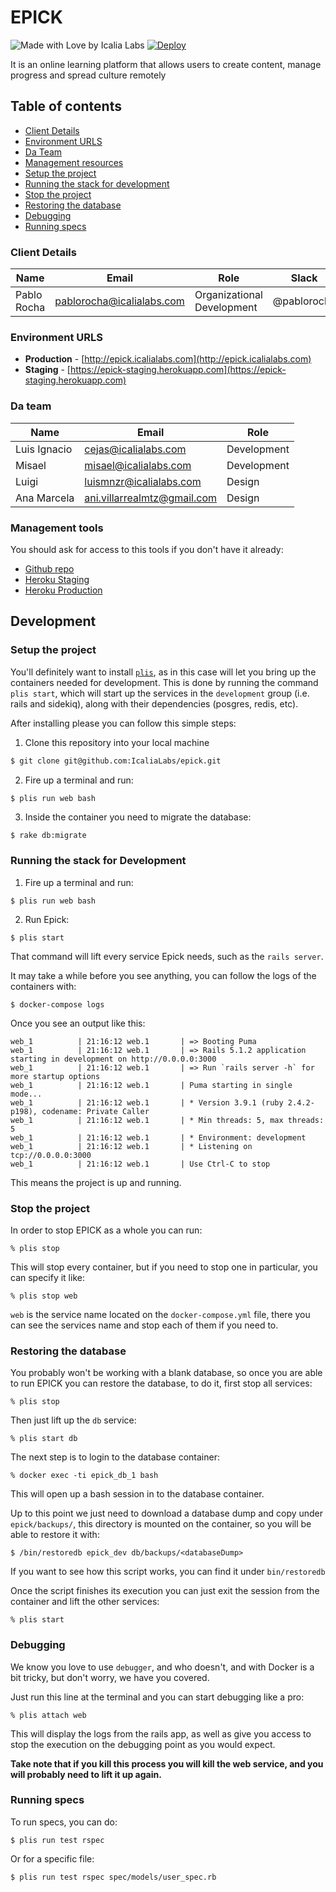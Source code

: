 # EPICK

![Made with Love by Icalia Labs](https://img.shields.io/badge/With%20love%20by-Icalia%20Labs-ff3434.svg)
[![Deploy](https://www.herokucdn.com/deploy/button.svg)](https://heroku.com/deploy)


It is an online learning platform that allows users to create content, manage progress and spread culture remotely

## Table of contents

* [Client Details](#client-details)
* [Environment URLS](#environment-urls)
* [Da Team](#team)
* [Management resources](#management-resources)
* [Setup the project](#setup-the-project)
* [Running the stack for development](#running-the-stack-for-development)
* [Stop the project](#stop-the-project)
* [Restoring the database](#restoring-the-database)
* [Debugging](#debugging)
* [Running specs](#running-specs)


### Client Details

| Name  | Email | Role | Slack |
| ------------- | ------------- | ------------- | ------------- |
| Pablo Rocha | pablorocha@icalialabs.com | Organizational Development | @pablorocha |


### Environment URLS

* **Production** - [http://epick.icalialabs.com](http://epick.icalialabs.com)
* **Staging** - [https://epick-staging.herokuapp.com](https://epick-staging.herokuapp.com)

### Da team 

| Name  | Email | Role |
| ------------- | ------------- | ------------- |
| Luis Ignacio | cejas@icalialabs.com | Development |
| Misael | misael@icalialabs.com | Development |
| Luigi | luismnzr@icalialabs.com | Design |
| Ana Marcela | ani.villarrealmtz@gmail.com | Design |

### Management tools

You should ask for access to this tools if you don't have it already:

* [Github repo](https://github.com/IcaliaLabs/epick)
* [Heroku Staging](https://dashboard.heroku.com/apps/epick-staging)
* [Heroku Production](https://dashboard.heroku.com/apps/epick-production)

## Development

### Setup the project

You'll definitely want to install [`plis`](https://github.com/IcaliaLabs/plis), as in this case will
let you bring up the containers needed for development. This is done by running the command
`plis start`, which will start up the services in the `development` group (i.e. rails
and sidekiq), along with their dependencies (posgres, redis, etc).

After installing please you can follow this simple steps:

1. Clone this repository into your local machine

```bash
$ git clone git@github.com:IcaliaLabs/epick.git
```

2. Fire up a terminal and run:

```bash
$ plis run web bash
```

3. Inside the container you need to migrate the database:

```
$ rake db:migrate
```

### Running the stack for Development

1. Fire up a terminal and run: 

```
$ plis run web bash
```

2. Run Epick:

```
$ plis start
```

That command will lift every service Epick needs, such as the `rails server`.

It may take a while before you see anything, you can follow the logs of the containers with:

```
$ docker-compose logs
```

Once you see an output like this:

```
web_1          | 21:16:12 web.1       | => Booting Puma
web_1          | 21:16:12 web.1       | => Rails 5.1.2 application starting in development on http://0.0.0.0:3000
web_1          | 21:16:12 web.1       | => Run `rails server -h` for more startup options
web_1          | 21:16:12 web.1       | Puma starting in single mode...
web_1          | 21:16:12 web.1       | * Version 3.9.1 (ruby 2.4.2-p198), codename: Private Caller
web_1          | 21:16:12 web.1       | * Min threads: 5, max threads: 5
web_1          | 21:16:12 web.1       | * Environment: development
web_1          | 21:16:12 web.1       | * Listening on tcp://0.0.0.0:3000
web_1          | 21:16:12 web.1       | Use Ctrl-C to stop
```

This means the project is up and running.

### Stop the project

In order to stop EPICK as a whole you can run:

```
% plis stop
```

This will stop every container, but if you need to stop one in particular, you can specify it like:

```
% plis stop web
```

`web` is the service name located on the `docker-compose.yml` file, there you can see the services name and stop each of them if you need to.

### Restoring the database

You probably won't be working with a blank database, so once you are able to run EPICK you can restore the database, to do it, first stop all services:

```
% plis stop
```

Then just lift up the `db` service:

```
% plis start db
```

The next step is to login to the database container:

```
% docker exec -ti epick_db_1 bash
```

This will open up a bash session in to the database container.

Up to this point we just need to download a database dump and copy under `epick/backups/`, this directory is mounted on the container, so you will be able to restore it with:

```
$ /bin/restoredb epick_dev db/backups/<databaseDump>
```

If you want to see how this script works, you can find it under `bin/restoredb`

Once the script finishes its execution you can just exit the session from the container and lift the other services:

```
% plis start
```

### Debugging

We know you love to use `debugger`, and who doesn't, and with Docker is a bit tricky, but don't worry, we have you covered.

Just run this line at the terminal and you can start debugging like a pro:

```
% plis attach web
```

This will display the logs from the rails app, as well as give you access to stop the execution on the debugging point as you would expect.

**Take note that if you kill this process you will kill the web service, and you will probably need to lift it up again.**

### Running specs

To run specs, you can do:

```
$ plis run test rspec
```

Or for a specific file:

```
$ plis run test rspec spec/models/user_spec.rb
```
